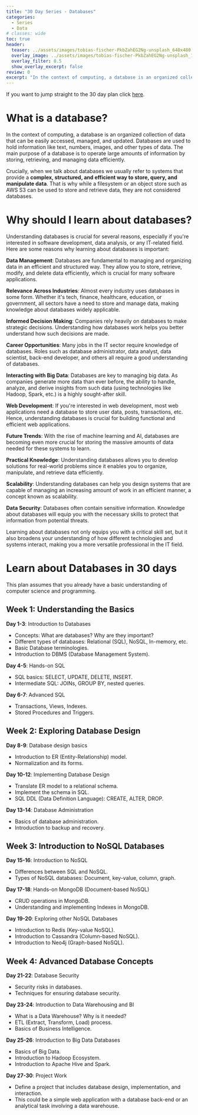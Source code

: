 ```yaml
---
title: "30 Day Series - Databases"
categories:
  - Series
  - Data
# classes: wide
toc: true
header:
  teaser: ../assets/images/tobias-fischer-PkbZahEG2Ng-unsplash_640x480.jpg
  overlay_image: ../assets/images/tobias-fischer-PkbZahEG2Ng-unsplash_1920x1200.jpg
  overlay_filter: 0.5
  show_overlay_excerpt: false
review: 0
excerpt: "In the context of computing, a database is an organized collection of data that can be easily accessed, managed, and updated. Databases are used to hold information like text, numbers, images, and other types of data. The main purpose of a database is to operate large amounts of information by storing, retrieving, and managing data efficiently." 
---
```

If you want to jump straight to the 30 day plan click [here](#learn-about-databases-in-30-days).

# What is a database?

In the context of computing, a database is an organized collection of data that can be easily accessed, managed, and updated. Databases are used to hold information like text, numbers, images, and other types of data. The main purpose of a database is to operate large amounts of information by storing, retrieving, and managing data efficiently.

Crucially, when we talk about databases we usually refer to systems that provide a **complex, structured, and efficient way to store, query, and manipulate data**. That is why while a filesystem or an object store such as AWS S3 can be used to store and retrieve data, they are not considered databases.

# Why should I learn about databases?

Understanding databases is crucial for several reasons, especially if you're interested in software development, data analysis, or any IT-related field. Here are some reasons why learning about databases is important:

**Data Management**: Databases are fundamental to managing and organizing data in an efficient and structured way. They allow you to store, retrieve, modify, and delete data efficiently, which is crucial for many software applications.

**Relevance Across Industries**: Almost every industry uses databases in some form. Whether it's tech, finance, healthcare, education, or government, all sectors have a need to store and manage data, making knowledge about databases widely applicable.

**Informed Decision Making**: Companies rely heavily on databases to make strategic decisions. Understanding how databases work helps you better understand how such decisions are made.

**Career Opportunities**: Many jobs in the IT sector require knowledge of databases. Roles such as database administrator, data analyst, data scientist, back-end developer, and others all require a good understanding of databases.

**Interacting with Big Data**: Databases are key to managing big data. As companies generate more data than ever before, the ability to handle, analyze, and derive insights from such data (using technologies like Hadoop, Spark, etc.) is a highly sought-after skill.

**Web Development**: If you're interested in web development, most web applications need a database to store user data, posts, transactions, etc. Hence, understanding databases is crucial for building functional and efficient web applications.

**Future Trends**: With the rise of machine learning and AI, databases are becoming even more crucial for storing the massive amounts of data needed for these systems to learn.

**Practical Knowledge**: Understanding databases allows you to develop solutions for real-world problems since it enables you to organize, manipulate, and retrieve data efficiently.

**Scalability**: Understanding databases can help you design systems that are capable of managing an increasing amount of work in an efficient manner, a concept known as scalability.

**Data Security**: Databases often contain sensitive information. Knowledge about databases will equip you with the necessary skills to protect that information from potential threats.

Learning about databases not only equips you with a critical skill set, but it also broadens your understanding of how different technologies and systems interact, making you a more versatile professional in the IT field.

# Learn about Databases in 30 days

This plan assumes that you already have a basic understanding of computer science and programming.

## Week 1: Understanding the Basics

**Day 1-3**: Introduction to Databases

- Concepts: What are databases? Why are they important?
- Different types of databases: Relational (SQL), NoSQL, In-memory, etc.
- Basic Database terminologies.
- Introduction to DBMS (Database Management System).

**Day 4-5**: Hands-on SQL

- SQL basics: SELECT, UPDATE, DELETE, INSERT.
- Intermediate SQL: JOINs, GROUP BY, nested queries.

**Day 6-7**: Advanced SQL

- Transactions, Views, Indexes.
- Stored Procedures and Triggers.

## Week 2: Exploring Database Design

**Day 8-9**: Database design basics

- Introduction to ER (Entity-Relationship) model.
- Normalization and its forms.

**Day 10-12**: Implementing Database Design

- Translate ER model to a relational schema.
- Implement the schema in SQL.
- SQL DDL (Data Definition Language): CREATE, ALTER, DROP.

**Day 13-14**: Database Administration

- Basics of database administration.
- Introduction to backup and recovery.

## Week 3: Introduction to NoSQL Databases

**Day 15-16**: Introduction to NoSQL

- Differences between SQL and NoSQL.
- Types of NoSQL databases: Document, key-value, column, graph.

**Day 17-18**: Hands-on MongoDB (Document-based NoSQL)

- CRUD operations in MongoDB.
- Understanding and implementing Indexes in MongoDB.

**Day 19-20**: Exploring other NoSQL Databases

- Introduction to Redis (Key-value NoSQL).
- Introduction to Cassandra (Column-based NoSQL).
- Introduction to Neo4j (Graph-based NoSQL).

## Week 4: Advanced Database Concepts

**Day 21-22**: Database Security

- Security risks in databases.
- Techniques for ensuring database security.

**Day 23-24**: Introduction to Data Warehousing and BI

- What is a Data Warehouse? Why is it needed?
- ETL (Extract, Transform, Load) process.
- Basics of Business Intelligence.

**Day 25-26**: Introduction to Big Data Databases

- Basics of Big Data.
- Introduction to Hadoop Ecosystem.
- Introduction to Apache Hive and Spark.

**Day 27-30**: Project Work

- Define a project that includes database design, implementation, and interaction.
- This could be a simple web application with a database back-end or an analytical task involving a data warehouse.
